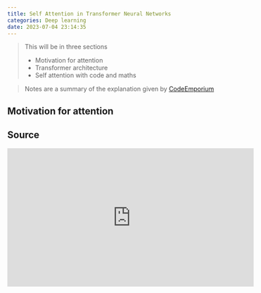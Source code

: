 ```yaml
---
title: Self Attention in Transformer Neural Networks
categories: Deep learning
date: 2023-07-04 23:14:35
---
```


> This will be in three sections
> * Motivation for attention
> * Transformer architecture
> * Self attention with code and maths

> Notes are a summary of the explanation given by [CodeEmporium](https://www.youtube.com/embed/QCJQG4DuHT0)

## Motivation for attention



## Source
<iframe width="560" height="315" src="https://www.youtube.com/embed/QCJQG4DuHT0" title="YouTube video player" frameborder="0" allow="accelerometer; autoplay; clipboard-write; encrypted-media; gyroscope; picture-in-picture; web-share" allowfullscreen></iframe>